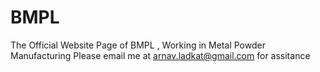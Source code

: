 # BMPL
The Official Website Page of BMPL , Working in Metal Powder Manufacturing 
Please email me at arnav.ladkat@gmail.com for assitance
